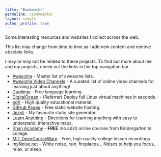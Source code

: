 ```yaml
---
title: "Bookmarks"
permalink: /bookmarks/
layout: single
author_profile: true
---
```

Some interesting resources and websites I collect across the web.

This list may change from time to time as I add new content and remove obsolete
links.

I may or may not be related to these projects. To find out more about me and my
projects, check out the links in the top navigation bar.

- [Awesome](https://github.com/sindresorhus/awesome) - Master list of awesome
lists.
- [Awesome Video Channels](https://github.com/L1Cafe/Awesome-Video-Channels) - A
curated list of online video channels for learning just about anything!
- [Duolingo](https://www.duolingo.com) - Free language learning.
- [DigitalOcean](https://m.do.co/c/7b24f032f8cc) - (Referrer) Deploy full Linux
virtual machines in seconds.
- [edX](https://www.edx.org) - High quality educational material.
- [GitHub Pages](https://pages.github.com/) - Free static website hosting.
- [Jekyll](https://jekyllrb.com/) - My favourite static site generator.
- [Learn Anything](https://learn-anything.xyz/) - Directions for learning
anything with easy to understand, interactive maps.
- [Khan Academy](https://www.khanacademy.org/) - **FREE** (no ads!) online
courses from Kindergarten to college.
- [MIT OpenCourseWare](https://ocw.mit.edu/index.htm) - Free, high quality
college lesson recordings.
- [myNoise.net](https://mynoise.net/) - White noise, rain, fireplaces... Noises
to help you focus, relax, or sleep.
